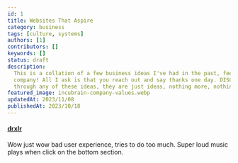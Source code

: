 ```yaml
---
id: 1
title: Websites That Aspire
category: business
tags: [culture, systems]
authors: [1]
contributors: []
keywords: []
status: draft
description:
  This is a collation of a few business ideas I've had in the past, feel use one and start your own
  company! All I ask is that you reach out and say thanks one day. DISCLAIMER - We have not though
  through any of these ideas, they are just ideas, nothing more, nothing less.
featured_image: incubrain-company-values.webp
updatedAt: 2023/11/08
publishedAt: 2023/10/18
---
```


#### [drxlr](https://drxlr.com/)

Wow just wow bad user experience, tries to do too much. Super loud music plays when click on the
bottom section.

